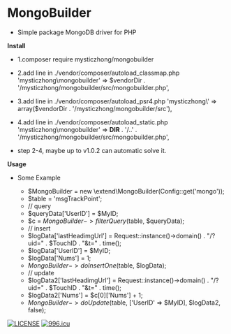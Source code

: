 # MongoBuilder

- Simple package MongoDB driver for PHP

**Install** 
- 1.composer require mysticzhong/mongobuilder

- 2.add line in ./vendor/composer/autoload_classmap.php
    'mysticzhong\\mongobuilder' => $vendorDir . '/mysticzhong/mongobuilder/src/mongobuilder.php',

- 3.add line in ./vendor/composer/autoload_psr4.php
    'mysticzhong\\' => array($vendorDir . '/mysticzhong/mongobuilder/src'),

- 4.add line in ./vendor/composer/autoload_static.php
    'mysticzhong\\mongobuilder' => __DIR__ . '/..' . '/mysticzhong/mongobuilder/src/mongobuilder.php',

- step 2-4, maybe up to v1.0.2 can automatic solve it.


**Usage**
- Some Example


    - $MongoBuilder = new \extend\MongoBuilder(Config::get('mongo'));
    - $table = 'msgTrackPoint';
    - // query 
    - $queryData['UserID'] = $MyID;
    - $c = $MongoBuilder->filterQuery($table, $queryData);
    - // insert 
    - $logData['lastHeadimgUrl'] = Request::instance()->domain() . "/?uid=" . $TouchID . "&t=" . time();
    - $logData['UserID'] = $MyID;
    - $logData['Nums'] = 1;
    - $MongoBuilder->doInsertOne($table, $logData);
    - // update 
    - $logData2['lastHeadimgUrl'] = Request::instance()->domain() . "/?uid=" . $TouchID . "&t=" . time();
    - $logData2['Nums'] = $c[0]['Nums'] + 1;
    - $MongoBuilder->doUpdate($table, ['UserID' => $MyID], $logData2, false);

 
[![LICENSE](https://img.shields.io/badge/license-NPL%20(The%20996%20Prohibited%20License)-blue.svg)](https://github.com/996icu/996.ICU/blob/master/LICENSE)
[![996.icu](https://img.shields.io/badge/link-996.icu-red.svg)](https://996.icu)






